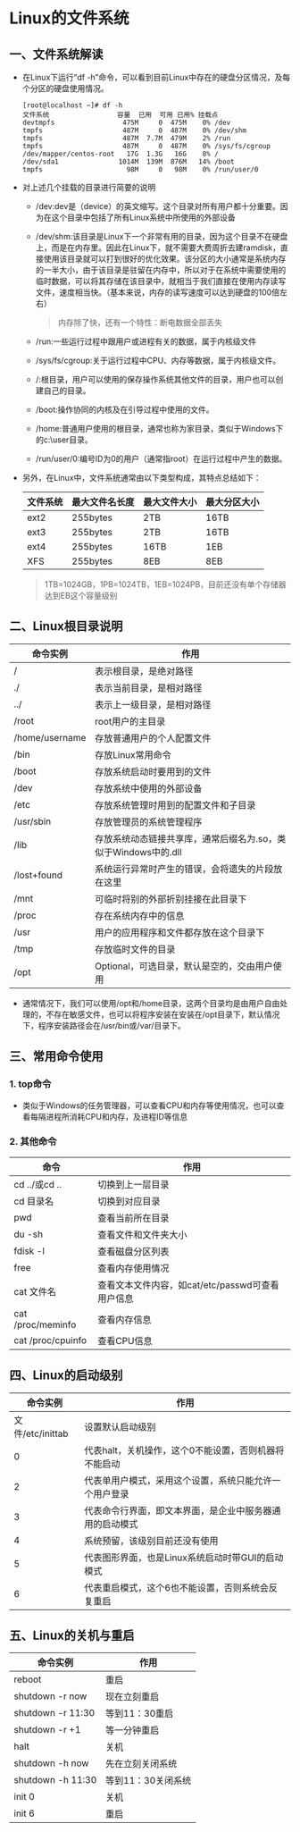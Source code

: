 # Linux的文件系统

## 一、文件系统解读

- 在Linux下运行“df -h”命令，可以看到目前Linux中存在的硬盘分区情况，及每个分区的硬盘使用情况。

  ```
  [root@localhost ~]# df -h
  文件系统                 容量  已用  可用 已用% 挂载点
  devtmpfs                 475M     0  475M    0% /dev
  tmpfs                    487M     0  487M    0% /dev/shm
  tmpfs                    487M  7.7M  479M    2% /run
  tmpfs                    487M     0  487M    0% /sys/fs/cgroup
  /dev/mapper/centos-root   17G  1.3G   16G    8% /
  /dev/sda1               1014M  139M  876M   14% /boot
  tmpfs                     98M     0   98M    0% /run/user/0
  ```

- 对上述几个挂载的目录进行简要的说明

  - /dev:dev是（device）的英文缩写。这个目录对所有用户都十分重要。因为在这个目录中包括了所有Linux系统中所使用的外部设备

  - /dev/shm:该目录是Linux下一个非常有用的目录，因为这个目录不在硬盘上，而是在内存里。因此在Linux下，就不需要大费周折去建ramdisk，直接使用该目录就可以打到很好的优化效果。该分区的大小通常是系统内存的一半大小，由于该目录是驻留在内存中，所以对于在系统中需要使用的临时数据，可以将其存储在该目录中，就相当于我们直接在使用内存读写文件，速度相当快。（基本来说，内存的读写速度可以达到硬盘的100倍左右）

    > 内存除了快，还有一个特性：断电数据全部丢失

  - /run:一些运行过程中跟用户或进程有关的数据，属于内核级文件

  - /sys/fs/cgroup:关于运行过程中CPU、内存等数据，属于内核级文件。

  - /:根目录，用户可以使用的保存操作系统其他文件的目录，用户也可以创建自己的目录。

  - /boot:操作协同的内核及在引导过程中使用的文件。

  - /home:普通用户使用的根目录，通常也称为家目录，类似于Windows下的c:\user目录。

  - /run/user/0:编号ID为0的用户（通常指root）在运行过程中产生的数据。

- 另外，在Linux中，文件系统通常由以下类型构成，其特点总结如下：

  | 文件系统 | 最大文件名长度 | 最大文件大小 | 最大分区大小 |
  | -------- | -------------- | ------------ | ------------ |
  | ext2     | 255bytes       | 2TB          | 16TB         |
  | ext3     | 255bytes       | 2TB          | 16TB         |
  | ext4     | 255bytes       | 16TB         | 1EB          |
  | XFS      | 255bytes       | 8EB          | 8EB          |

  > 1TB=1024GB，1PB=1024TB，1EB=1024PB，目前还没有单个存储器达到EB这个容量级别

## 二、Linux根目录说明

| 命令实例       | 作用                                                         |
| -------------- | ------------------------------------------------------------ |
| /              | 表示根目录，是绝对路径                                       |
| ./             | 表示当前目录，是相对路径                                     |
| ../            | 表示上一级目录，是相对路径                                   |
| /root          | root用户的主目录                                             |
| /home/username | 存放普通用户的个人配置文件                                   |
| /bin           | 存放Linux常用命令                                            |
| /boot          | 存放系统启动时要用到的文件                                   |
| /dev           | 存放系统中使用的外部设备                                     |
| /etc           | 存放系统管理时用到的配置文件和子目录                         |
| /usr/sbin      | 存放管理员的系统管理程序                                     |
| /lib           | 存放系统动态链接共享库，通常后缀名为.so，类似于Windows中的.dll |
| /lost+found    | 系统运行异常时产生的错误，会将遗失的片段放在这里             |
| /mnt           | 可临时将别的外部折别挂接在此目录下                           |
| /proc          | 存在系统内存中的信息                                         |
| /usr           | 用户的应用程序和文件都存放在这个目录下                       |
| /tmp           | 存放临时文件的目录                                           |
| /opt           | Optional，可选目录，默认是空的，交由用户使用                 |

- 通常情况下，我们可以使用/opt和/home目录，这两个目录均是由用户自由处理的，不存在敏感文件，也可以将程序安装在安装在/opt目录下，默认情况下，程序安装路径会在/usr/bin或/var/目录下。



## 三、常用命令使用

### 1. top命令

- 类似于Windows的任务管理器，可以查看CPU和内存等使用情况，也可以查看每隔进程所消耗CPU和内存，及进程ID等信息

### 2. 其他命令

| 命令              | 作用                                             |
| ----------------- | ------------------------------------------------ |
| cd ../或cd ..     | 切换到上一层目录                                 |
| cd 目录名         | 切换到对应目录                                   |
| pwd               | 查看当前所在目录                                 |
| du -sh            | 查看文件和文件夹大小                             |
| fdisk -l          | 查看磁盘分区列表                                 |
| free              | 查看内存使用情况                                 |
| cat 文件名        | 查看文本文件内容，如cat/etc/passwd可查看用户信息 |
| cat /proc/meminfo | 查看内存信息                                     |
| cat /proc/cpuinfo | 查看CPU信息                                      |

## 四、Linux的启动级别

| 命令实例         | 作用                                                     |
| ---------------- | -------------------------------------------------------- |
| 文件/etc/inittab | 设置默认启动级别                                         |
| 0                | 代表halt，关机操作，这个0不能设置，否则机器将不能启动    |
| 2                | 代表单用户模式，采用这个设置，系统只能允许一个用户登录   |
| 3                | 代表命令行界面，即文本界面，是企业中服务器通用的启动模式 |
| 4                | 系统预留，该级别目前还没有使用                           |
| 5                | 代表图形界面，也是Linux系统启动时带GUI的启动模式         |
| 6                | 代表重启模式，这个6也不能设置，否则系统会反复重启        |

## 五、Linux的关机与重启

| 命令实例          | 作用               |
| ----------------- | ------------------ |
| reboot            | 重启               |
| shutdown -r now   | 现在立刻重启       |
| shutdown -r 11:30 | 等到11：30重启     |
| shutdown -r +1    | 等一分钟重启       |
| halt              | 关机               |
| shutdown -h now   | 先在立刻关闭系统   |
| shutdown -h 11:30 | 等到11：30关闭系统 |
| init 0            | 关机               |
| init 6            | 重启               |



